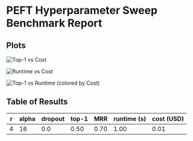 # PEFT Hyperparameter Sweep Benchmark Report

## Plots
![Top-1 vs Cost](benchmark_top1_vs_cost.png)

![Runtime vs Cost](benchmark_runtime_vs_cost.png)

![Top-1 vs Runtime (colored by Cost)](benchmark_top1_vs_runtime_cost.png)

## Table of Results

| r | alpha | dropout | top-1 | MRR | runtime (s) | cost (USD) |
|---|-------|---------|-------|-----|-------------|------------|
| 4 | 16 | 0.0 | 0.50 | 0.70 | 1.00 | 0.01 |
